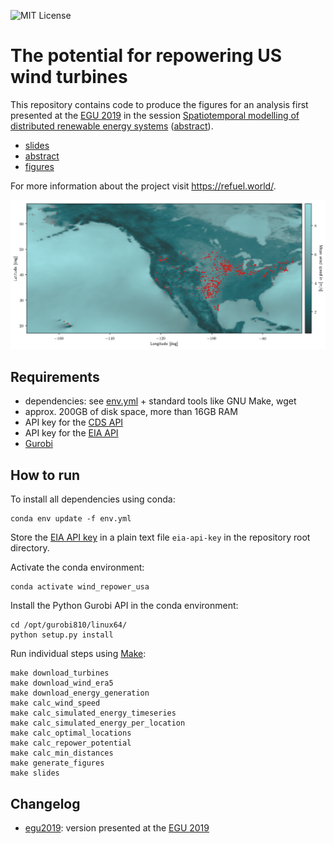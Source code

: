 ![MIT License](https://img.shields.io/github/license/inwe-boku/wind-repowering-usa.svg)

The potential for repowering US wind turbines
=============================================

This repository contains code to produce the figures for an analysis first
presented at the [EGU 2019](https://www.egu2019.eu/) in the session
[Spatiotemporal modelling of distributed renewable energy systems](https://meetingorganizer.copernicus.org/EGU2019/orals/30279)
([abstract](https://meetingorganizer.copernicus.org/EGU2019/EGU2019-7252.pdf)).

* [slides](doc/slides/slides.pdf)
* [abstract](doc/abstract/abstract.pdf)
* [figures](figures)

For more information about the project visit https://refuel.world/.

![Map of mean wind speed and wind turbines in the US](figures/mean_wind_speed_and_turbines.png "Map of mean wind speed and wind turbines in the US")


Requirements
------------

* dependencies: see [env.yml](env.yml) + standard tools like GNU Make, wget
* approx. 200GB of disk space, more than 16GB RAM
* API key for the [CDS API](https://cds.climate.copernicus.eu/api-how-to)
* API key for the [EIA API](https://www.eia.gov/developer/)
* [Gurobi](http://www.gurobi.com/)


How to run
----------

To install all dependencies using conda:

```
conda env update -f env.yml
```

Store the [EIA API key](https://www.eia.gov/developer/) in a plain text file
`eia-api-key` in the repository root directory.

Activate the conda environment:

```
conda activate wind_repower_usa
```

Install the Python Gurobi API in the conda environment:

```
cd /opt/gurobi810/linux64/ 
python setup.py install
```

Run individual steps using [Make](https://www.gnu.org/software/make/):

```
make download_turbines
make download_wind_era5
make download_energy_generation
make calc_wind_speed
make calc_simulated_energy_timeseries
make calc_simulated_energy_per_location
make calc_optimal_locations
make calc_repower_potential
make calc_min_distances
make generate_figures
make slides
```


Changelog
---------

* [egu2019](https://github.com/inwe-boku/wind-repowering-usa/tree/egu2019): version presented at the [EGU 2019](http://egu2019.eu/)
